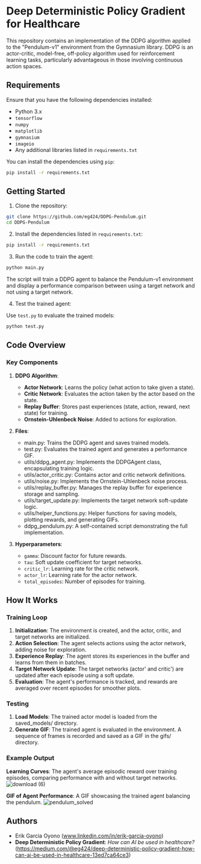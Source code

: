 
# Deep Deterministic Policy Gradient for Healthcare

This repository contains an implementation of the DDPG algorithm applied to the "Pendulum-v1" environment from the Gymnasium library. DDPG is an actor-critic, model-free, off-policy algorithm used for reinforcement learning tasks, particularly advantageous in those involving continuous action spaces.

## Requirements

Ensure that you have the following dependencies installed:

- Python 3.x
- `tensorflow`
- `numpy`
- `matplotlib`
- `gymnasium`
- `imageio`
- Any additional libraries listed in `requirements.txt`

You can install the dependencies using `pip`:

```bash
pip install -r requirements.txt
```

## Getting Started

1. Clone the repository:

```bash
git clone https://github.com/eg424/DDPG-Pendulum.git
cd DDPG-Pendulum
```

2. Install the dependencies listed in `requirements.txt`:

```bash
pip install -r requirements.txt
```

3. Run the code to train the agent:

```bash
python main.py
```

The script will train a DDPG agent to balance the Pendulum-v1 environment and display a performance comparison between using a target network and not using a target network.

4. Test the trained agent:

Use `test.py` to evaluate the trained models:

```bash
python test.py
```

## Code Overview

### Key Components

1. **DDPG Algorithm**: 
   - **Actor Network**: Learns the policy (what action to take given a state).
   - **Critic Network**: Evaluates the action taken by the actor based on the state.
   - **Replay Buffer**: Stores past experiences (state, action, reward, next state) for training.
   - **Ornstein-Uhlenbeck Noise**: Added to actions for exploration.

2. **Files**:
   - main.py: Trains the DDPG agent and saves trained models.
   - test.py: Evaluates the trained agent and generates a performance GIF.
   - utils/ddpg_agent.py: Implements the DDPGAgent class, encapsulating training logic.
   - utils/actor_critic.py: Contains actor and critic network definitions.
   - utils/noise.py: Implements the Ornstein-Uhlenbeck noise process.
   - utils/replay_buffer.py: Manages the replay buffer for experience storage and sampling.
   - utils/target_update.py: Implements the target network soft-update logic.
   - utils/helper_functions.py: Helper functions for saving models, plotting rewards, and      generating GIFs.
   - ddpg_pendulum.py: A self-contained script demonstrating the full implementation.
   
3. **Hyperparameters**:
   - `gamma`: Discount factor for future rewards.
   - `tau`: Soft update coefficient for target networks.
   - `critic_lr`: Learning rate for the critic network.
   - `actor_lr`: Learning rate for the actor network.
   - `total_episodes`: Number of episodes for training.

## How It Works

### Training Loop

1. **Initialization**: The environment is created, and the actor, critic, and target networks are initialized.
2. **Action Selection**: The agent selects actions using the actor network, adding noise for exploration.
3. **Experience Replay**: The agent stores its experiences in the buffer and learns from them in batches.
4. **Target Network Update**: The target networks (actor' and critic') are updated after each episode using a soft update.
5. **Evaluation**: The agent's performance is tracked, and rewards are averaged over recent episodes for smoother plots.

### Testing
1. **Load Models**: The trained actor model is loaded from the saved_models/ directory.
2. **Generate GIF**: The trained agent is evaluated in the environment. A sequence of frames is recorded and saved as a GIF in the gifs/ directory.
   
### Example Output
**Learning Curves**:
The agent's average episodic reward over training episodes, comparing performance with and without target networks.
![download (6)](https://github.com/user-attachments/assets/b500efde-8843-49c7-9c45-d52ff39ace6d)

**GIF of Agent Performance**:
A GIF showcasing the trained agent balancing the pendulum.
![pendulum_solved](https://github.com/user-attachments/assets/e089a839-39ca-4c4a-8687-609d4cebd3d7)


## Authors

- Erik Garcia Oyono (www.linkedin.com/in/erik-garcia-oyono)
- **Deep Deterministic Policy Gradient**: *How can AI be used in healthcare?* (https://medium.com/@eg424/deep-deterministic-policy-gradient-how-can-ai-be-used-in-healthcare-13ed7ca64ce3)
